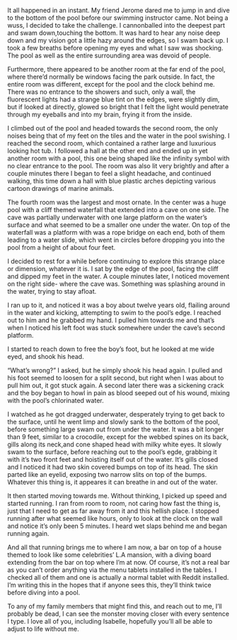 
 
It all happened in an instant. My friend Jerome dared me to jump in and dive to the bottom of the pool before our swimming instructor came. Not being a wuss, I decided to take the challenge. I cannonballed into the deepest part and swam down,touching the bottom. It was hard to hear any noise deep down and my vision got a little hazy around the edges, so I swam back up. I took a few breaths before opening my eyes and what I saw was shocking. The pool as well as the entire surrounding area was devoid of people. 

Furthermore, there appeared to be another room at the far end of the pool, where there’d normally be windows facing the park outside. In fact, the entire room was different, except for the pool and the clock behind me. There was no entrance to the showers and such, only a wall, the fluorescent lights had a strange blue tint on the edges, were slightly dim, but if looked at directly, glowed so bright that I felt the light would penetrate through my eyeballs and into my brain, frying it from the inside.

I climbed out of the pool and headed towards the second room, the only noises being that of my feet on the tiles and the water in the pool swishing. I reached the second room, which contained a rather large and luxurious looking hot tub. I followed a hall at the other end and ended up in yet another room with a pool, this one being shaped like the infinity symbol with no clear entrance to the pool. The room was also lit very brightly and after a couple minutes there I began to feel a slight headache, and continued walking, this time down a hall with blue plastic arches depicting various cartoon drawings of marine animals. 

The fourth room was the largest and most ornate. In the center was a huge pool with a cliff themed waterfall that extended into a cave on one side. The cave was partially underwater with one large platform on the water’s surface and what seemed to be a smaller one under the water. On top of the waterfall was a platform with was a rope bridge on each end, both of them leading to a water slide, which went in circles before dropping you into the pool from a height of about four feet.  

I decided to rest for a while before continuing to explore this strange place or dimension, whatever it is. I sat by the edge of the pool, facing the cliff and dipped my feet in the water. A couple minutes later, I noticed movement on the right side- where the cave was. Something was splashing around in the water, trying to stay afloat. 

I ran up to it, and noticed it was a boy about twelve years old, flailing around in the water and kicking, attempting to swim to the pool’s edge. I reached out to him and he grabbed my hand. I pulled him towards me and that’s when I noticed his left foot was stuck somewhere under the cave’s second platform. 

I started to reach down to free the boy’s foot, but he looked at me wide eyed, and shook his head. 

“What’s wrong?” I asked, but he simply shook his head again. I pulled and his foot seemed to loosen for a split second, but right when I was about to pull him out, it got stuck again.  A second later there was a sickening crack and the boy began to howl in pain as blood seeped out of his wound, mixing with the pool’s chlorinated water.

I watched as he got dragged underwater, desperately trying to get back to the surface, until he went limp and slowly sank to the bottom of the pool, before something large swam out from under the water. It was a bit longer than 9 feet, similar to a crocodile, except for the webbed spines on its back, gills along its neck,and cone shaped head with milky white eyes. It slowly swam to the surface, before reaching out to the pool’s egde, grabbing it with it’s two front feet and hoisting itself out of the water. It’s gills closed and I noticed it had two skin covered bumps on top of its head. The skin parted like an eyelid, exposing two narrow slits on top of the bumps. Whatever this thing is, it appeares it can breathe in and out of the water. 

It then started moving towards me. Without thinking, I picked up speed and started running. I ran from room to room, not caring how fast the thing is, just that I need to get as far away from it and this hellish place.
I stopped running after what seemed like hours, only to look at the clock on the wall and notice it’s only been 5 minutes. I heard wet slaps behind me and began running again. 

And all that running brings me to where I am now, a bar on top of a house themed to look like some celebrities’ L.A mansion, with a diving board extending from the bar on top where I’m at now. Of course, it’s not a real bar as you can’t order anything via the menu tablets installed in the tables. I checked all of them and one is actually a normal tablet with Reddit installed. I’m writing this in the hopes that if anyone sees this, they’ll think twice before diving into a pool. 

To any of my family members that might find this, and reach out to me, I’ll probably be dead, I can see the monster moving closer with every sentence I type. I love all of you, including Isabelle, hopefully you’ll all be able to adjust to life without me.